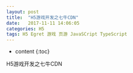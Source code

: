 ```yaml
---
layout: post
title:  "H5游戏开发之七牛CDN"
date:   2017-11-11 14:06:05
categories: H5
tags: H5 Egret 游戏 页游 JavaSCript TypeScript
---
```


* content
{:toc}

H5游戏开发之七牛CDN